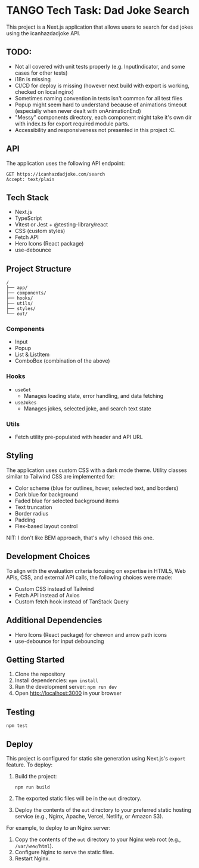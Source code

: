 # TANGO Tech Task: Dad Joke Search

This project is a Next.js application that allows users to search for dad jokes using the icanhazdadjoke API.

## TODO:
- Not all covered with unit tests properly (e.g. InputIndicator, and some cases for other tests)
- i18n is missing
- CI/CD for deploy is missing (however next build with export is working, checked on local nginx)
- Sometimes naming convention in tests isn't common for all test files 
- Popup might seem hard to understand because of animations timeout (especially when never dealt with onAnimationEnd)
- "Messy" components directory, each component might take it's own dir with index.ts for export required module parts.
- Accessibility and responsiveness not presented in this project :C.

## API

The application uses the following API endpoint:

```
GET https://icanhazdadjoke.com/search
Accept: text/plain
```

## Tech Stack

- Next.js
- TypeScript
- Vitest or Jest + @testing-library/react
- CSS (custom styles)
- Fetch API
- Hero Icons (React package)
- use-debounce

## Project Structure

```
/
├── app/
├── components/
├── hooks/
├── utils/
├── styles/
└── out/
```


### Components

- Input
- Popup
- List & ListItem
- ComboBox (combination of the above)

### Hooks

- `useGet`
  - Manages loading state, error handling, and data fetching
- `useJokes`
  - Manages jokes, selected joke, and search text state

### Utils

- Fetch utility pre-populated with header and API URL

## Styling

The application uses custom CSS with a dark mode theme. Utility classes similar to Tailwind CSS are implemented for:

- Color scheme (blue for outlines, hover, selected text, and borders)
- Dark blue for background
- Faded blue for selected background items
- Text truncation
- Border radius
- Padding
- Flex-based layout control

NIT: I don't like BEM approach, that's why I chosed this one.

## Development Choices

To align with the evaluation criteria focusing on expertise in HTML5, Web APIs, CSS, and external API calls, the following choices were made:

- Custom CSS instead of Tailwind
- Fetch API instead of Axios
- Custom fetch hook instead of TanStack Query

## Additional Dependencies

- Hero Icons (React package) for chevron and arrow path icons
- use-debounce for input debouncing

## Getting Started

1. Clone the repository
2. Install dependencies: `npm install`
3. Run the development server: `npm run dev`
4. Open [http://localhost:3000](http://localhost:3000) in your browser

## Testing

```
npm test
```

## Deploy

This project is configured for static site generation using Next.js's `export` feature. To deploy:

1. Build the project:
   ```
   npm run build
   ```

2. The exported static files will be in the `out` directory.

3. Deploy the contents of the `out` directory to your preferred static hosting service (e.g., Nginx, Apache, Vercel, Netlify, or Amazon S3).

For example, to deploy to an Nginx server:

1. Copy the contents of the `out` directory to your Nginx web root (e.g., `/var/www/html`).
2. Configure Nginx to serve the static files.
3. Restart Nginx.


